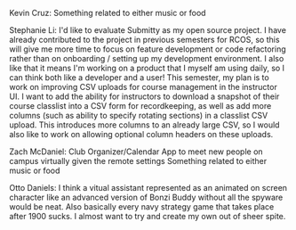 Kevin Cruz: Something related to either music or food

Stephanie Li: I'd like to evaluate Submitty as my open source project. I have already contributed to the project in previous semesters for RCOS, so this will give me more time to focus on feature development or code refactoring rather than on onboarding / setting up my development environment. I also like that it means I'm working on a product that I myself am using daily, so I can think both like a developer and a user! This semester, my plan is to work on improving CSV uploads for course management in the instructor UI. I want to add the ability for instructors to download a snapshot of their course classlist into a CSV form for recordkeeping, as well as add more columns (such as ability to specify rotating sections) in a classlist CSV upload. This introduces more columns to an already large CSV, so I would also like to work on allowing optional column headers on these uploads.

Zach McDaniel:
Club Organizer/Calendar
App to meet new people on campus virtually given the remote settings
Something related to either music or food

Otto Daniels: I think a vitual assistant represented as an animated on screen character like an advanced version of Bonzi Buddy without all the spyware would be neat. Also basically every navy strategy game that takes place after 1900 sucks. I almost want to try and create my own out of sheer spite. 
